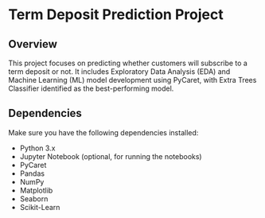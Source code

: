# Term Deposit Prediction Project

## Overview

This project focuses on predicting whether customers will subscribe to a term deposit or not. It includes Exploratory Data Analysis (EDA) and Machine Learning (ML) model development using PyCaret, with Extra Trees Classifier identified as the best-performing model.

## Dependencies

Make sure you have the following dependencies installed:

- Python 3.x
- Jupyter Notebook (optional, for running the notebooks)
- PyCaret
- Pandas
- NumPy
- Matplotlib
- Seaborn
- Scikit-Learn

